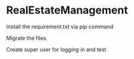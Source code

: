 # RealEstateManagement

Install the requirement.txt via pip command

Migrate the files

Create super user for logging in and test
